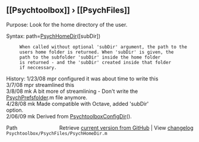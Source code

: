 ## [[Psychtoolbox]] &#8250; [[PsychFiles]]

Purpose: Look for the home directory of the user.  
  
Syntax: path=[PsychHomeDir](PsychHomeDir)([subDir])  
  
         When called without optional 'subDir' argument, the path to the  
         users home folder is returned. When 'subDir' is given, the  
         path to the subfolder 'subDir' inside the home folder  
         is returned - and the 'subDir' created inside that folder  
         if neccessary.  
  
History: 1/23/08    mpr configured it was about time to write this  
         3/7/08     mpr streamlined this  
         3/8/08     mk  A bit more of streamlining - Don't write the  
                        [PsychPrefsfolder](PsychPrefsfolder).m file anymore.  
         4/28/08    mk  Made compatible with Octave, added 'subDir'  
                        option.  
         2/06/09    mk  Derived from [PsychtoolboxConfigDir](PsychtoolboxConfigDir)().  




<div class="code_header" style="text-align:right;">
  <span style="float:left;">Path&nbsp;&nbsp;</span> <span class="counter">Retrieve <a href=
  "https://raw.github.com/Psychtoolbox-3/Psychtoolbox-3/beta/Psychtoolbox/PsychFiles/PsychHomeDir.m">current version from GitHub</a> | View <a href=
  "https://github.com/Psychtoolbox-3/Psychtoolbox-3/commits/beta/Psychtoolbox/PsychFiles/PsychHomeDir.m">changelog</a></span>
</div>
<div class="code">
  <code>Psychtoolbox/PsychFiles/PsychHomeDir.m</code>
</div>

